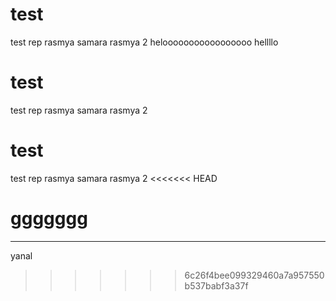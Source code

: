 # test
test rep
rasmya samara 
rasmya 2
helooooooooooooooooo
hellllo 
# test
test rep
rasmya samara 
rasmya 2
# test
test rep
rasmya samara 
rasmya 2
<<<<<<< HEAD

ggggggg
=======
---


yanal
>>>>>>> 6c26f4bee099329460a7a957550b537babf3a37f
